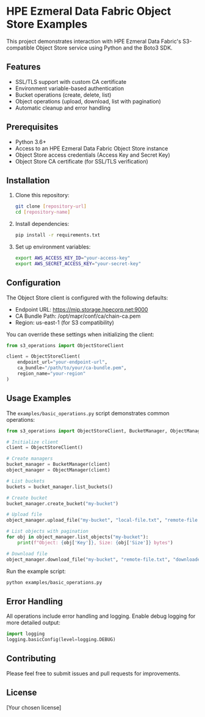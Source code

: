 # HPE Ezmeral Data Fabric Object Store Examples

This project demonstrates interaction with HPE Ezmeral Data Fabric's S3-compatible Object Store service using Python and the Boto3 SDK.

## Features

- SSL/TLS support with custom CA certificate
- Environment variable-based authentication
- Bucket operations (create, delete, list)
- Object operations (upload, download, list with pagination)
- Automatic cleanup and error handling

## Prerequisites

- Python 3.6+
- Access to an HPE Ezmeral Data Fabric Object Store instance
- Object Store access credentials (Access Key and Secret Key)
- Object Store CA certificate (for SSL/TLS verification)

## Installation

1. Clone this repository:

    ```bash
    git clone [repository-url]
    cd [repository-name]
    ```

2. Install dependencies:

    ```bash
    pip install -r requirements.txt
    ```

3. Set up environment variables:

    ```bash
    export AWS_ACCESS_KEY_ID="your-access-key"
    export AWS_SECRET_ACCESS_KEY="your-secret-key"
    ```

## Configuration

The Object Store client is configured with the following defaults:

- Endpoint URL: <https://mip.storage.hpecorp.net:9000>
- CA Bundle Path: /opt/mapr/conf/ca/chain-ca.pem
- Region: us-east-1 (for S3 compatibility)

You can override these settings when initializing the client:

```python
from s3_operations import ObjectStoreClient

client = ObjectStoreClient(
    endpoint_url="your-endpoint-url",
    ca_bundle="/path/to/your/ca-bundle.pem",
    region_name="your-region"
)
```

## Usage Examples

The `examples/basic_operations.py` script demonstrates common operations:

```python
from s3_operations import ObjectStoreClient, BucketManager, ObjectManager

# Initialize client
client = ObjectStoreClient()

# Create managers
bucket_manager = BucketManager(client)
object_manager = ObjectManager(client)

# List buckets
buckets = bucket_manager.list_buckets()

# Create bucket
bucket_manager.create_bucket("my-bucket")

# Upload file
object_manager.upload_file("my-bucket", "local-file.txt", "remote-file.txt")

# List objects with pagination
for obj in object_manager.list_objects("my-bucket"):
    print(f"Object: {obj['Key']}, Size: {obj['Size']} bytes")

# Download file
object_manager.download_file("my-bucket", "remote-file.txt", "downloaded-file.txt")
```

Run the example script:

```bash
python examples/basic_operations.py
```

## Error Handling

All operations include error handling and logging. Enable debug logging for more detailed output:

```python
import logging
logging.basicConfig(level=logging.DEBUG)
```

## Contributing

Please feel free to submit issues and pull requests for improvements.

## License

[Your chosen license]

